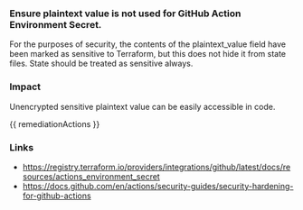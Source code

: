 
### Ensure plaintext value is not used for GitHub Action Environment Secret.

For the purposes of security, the contents of the plaintext_value field have been marked as sensitive to Terraform, but this does not hide it from state files. State should be treated as sensitive always.

### Impact
Unencrypted sensitive plaintext value can be easily accessible in code.

<!-- DO NOT CHANGE -->
{{ remediationActions }}

### Links
- https://registry.terraform.io/providers/integrations/github/latest/docs/resources/actions_environment_secret
 - https://docs.github.com/en/actions/security-guides/security-hardening-for-github-actions
        